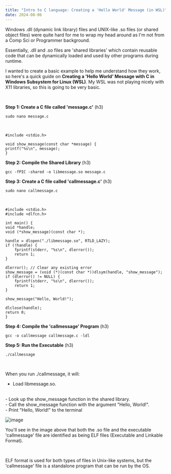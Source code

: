 ```yaml
---
title: "Intro to C language: Creating a 'Hello World' Message (in WSL)"
date: 2024-08-06
---
```


Windows .dll (dynamic link library) files and UNIX-like .so files (or shared object files) were quite hard for me to wrap my head around as I'm not from a Comp Sci or Programmer background.

Essentially, .dll and .so files are 'shared libraries' which contain reusable code that can be dynamically loaded and used by other programs during runtime.

I wanted to create a basic example to help me understand how they work, so here's a quick guide on **Creating a 'Hello World' Message with C in Windows Subsystem for Linux (WSL)**. My WSL was not playing nicely with X11 libraries, so this is going to be very basic.

<br>

**Step 1: Create a C file called 'message.c'** (h3)

    sudo nano message.c
    
<br>

    #include <stdio.h>

    void show_message(const char *message) {
    printf("%s\n", message);
    }

**Step 2: Compile the Shared Library** (h3)

    gcc -fPIC -shared -o libmessage.so message.c


**Step 3: Create a C file called 'callmessage.c'** (h3)

    sudo nano callmessage.c
    
<br>

    #include <stdio.h>
    #include <dlfcn.h>

    int main() {
    void *handle;
    void (*show_message)(const char *);

    handle = dlopen("./libmessage.so", RTLD_LAZY);
    if (!handle) {
        fprintf(stderr, "%s\n", dlerror());
        return 1;
    }

    dlerror(); // Clear any existing error
    show_message = (void (*)(const char *))dlsym(handle, "show_message");
    if (dlerror() != NULL) {
        fprintf(stderr, "%s\n", dlerror());
        return 1;
    }

    show_message("Hello, World!");

    dlclose(handle);
    return 0;
    }

**Step 4: Compile the 'callmessage' Program** (h3)

    gcc -o callmessage callmessage.c -ldl

**Step 5: Run the Executable** (h3)

    ./callmessage
    
<br>

When you run ./callmessage, it will:

- Load libmessage.so.
<br>
- Look up the show_message function in the shared library.
<br>
- Call the show_message function with the argument "Hello, World!".
<br>
- Print "Hello, World!" to the terminal

![image](https://github.com/user-attachments/assets/14316bd3-4821-4ce7-9424-5d9f241da626)

You'll see in the image above that both the .so file and the executable 'callmessage' file are identified as being ELF files (Executable and Linkable Format).

<br>

ELF format is used for both types of files in Unix-like systems, but the 'callmessage' file is a standalone program that can be run by the OS.
